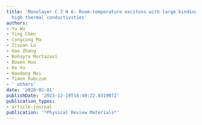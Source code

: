 ```yaml
---
title: 'Monolayer C 7 N 6: Room-temperature excitons with large binding energies and
  high thermal conductivities'
authors:
- Yu Wu
- Ying Chen
- Congcong Ma
- Zixuan Lu
- Hao Zhang
- Bohayra Mortazavi
- Bowen Hou
- Ke Xu
- Haodong Mei
- Timon Rabczuk
- ' others'
date: '2020-01-01'
publishDate: '2023-12-19T18:40:22.031907Z'
publication_types:
- article-journal
publication: '*Physical Review Materials*'
---
```

